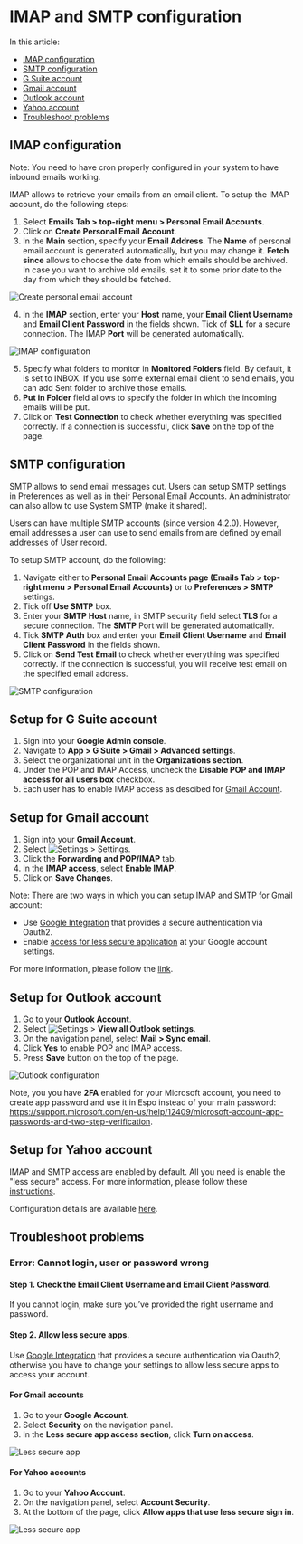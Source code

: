 ﻿# IMAP and SMTP configuration

In this article:

* [IMAP configuration](#imap-configuration)
* [SMTP configuration](#smtp-configuration)
* [G Suite account](#setup-for-g-suite-account)
* [Gmail account](#setup-for-gmail-account)
* [Outlook account](#setup-for-outlook-account)
* [Yahoo account](#setup-for-yahoo-account)
* [Troubleshoot problems](#troubleshoot-problems)

## IMAP configuration

Note: You need to have cron properly configured in your system to have inbound emails working.

IMAP allows to retrieve your emails from an email client. To setup the IMAP account, do the following steps:
1. Select **Emails Tab > top-right menu > Personal Email Accounts**.
2. Click on **Create Personal Email Account**.
3. In the **Main** section, specify your **Email Address**. The **Name** of personal email account is generated automatically, but you may change it. **Fetch since** allows to choose the date from which emails should be archived. In case you want to archive old emails, set it to some prior date to the day from which they should be fetched.

![Create personal email account](https://raw.githubusercontent.com/espocrm/documentation/master/docs/_static/images/user-guide/imap-smtp-configuration/1.png)

4. In the **IMAP** section, enter your **Host** name, your **Email Client Username** and **Email Client Password** in the fields shown. Tick of **SLL** for a secure connection. The IMAP **Port** will be generated automatically.

![IMAP configuration](https://raw.githubusercontent.com/espocrm/documentation/master/docs/_static/images/user-guide/imap-smtp-configuration/2.png)

5. Specify what folders to monitor in **Monitored Folders** field. By default, it is set to INBOX. If you use some external email client to send emails, you can add Sent folder to archive those emails.
6. **Put in Folder** field allows to specify the folder in which the incoming emails will be put.
7. Click on **Test Connection** to check whether everything was specified correctly.  If a connection is successful, click **Save** on the top of the page.

## SMTP configuration

SMTP allows to send email messages out. Users can setup SMTP settings in Preferences as well as in their Personal Email Accounts. An administrator can also allow to use System SMTP (make it shared).

Users can have multiple SMTP accounts (since version 4.2.0). However, email addresses a user can use to send emails from are defined by email addresses of User record.

To setup SMTP account, do the following:

1. Navigate either to **Personal Email Accounts page (Emails Tab > top-right menu > Personal Email Accounts)** or to **Preferences > SMTP** settings.
2. Tick off **Use SMTP** box.
3. Enter your **SMTP Host** name, in SMTP security field select **TLS** for a secure connection. The **SMTP** Port will be generated automatically.
4. Tick **SMTP Auth** box and enter your **Email Client Username** and **Email Client Password** in the fields shown.
5. Click on **Send Test Email** to check whether everything was specified correctly. If the connection is successful, you will receive test email on the specified email address.

![SMTP configuration](https://raw.githubusercontent.com/espocrm/documentation/master/docs/_static/images/user-guide/imap-smtp-configuration/3.png)

## Setup for G Suite account

1. Sign into your **Google Admin console**.
2. Navigate to **App > G Suite > Gmail > Advanced settings**.
3. Select the organizational unit in the **Organizations section**.
4. Under the POP and IMAP Access, uncheck the **Disable POP and IMAP access for all users box** checkbox.
5. Each user has to enable IMAP access as descibed for [Gmail Account](#setup-for-gmail-account).

## Setup for Gmail account

1. Sign into your **Gmail Account**.
2. Select ![Settings](https://raw.githubusercontent.com/espocrm/documentation/master/docs/_static/images/user-guide/imap-smtp-configuration/4.png) > Settings.
3. Click the **Forwarding and POP/IMAP** tab.
4. In the **IMAP access**, select **Enable IMAP**.
5. Click on **Save Changes**.

Note: There are two ways in which you can setup IMAP and SMTP for Gmail account:

* Use [Google Integration](https://www.espocrm.com/extensions/google-integration/) that provides a secure authentication via Oauth2.
* Enable [access for less secure application](#for-gmail-accounts) at your Google account settings.

For more information, please follow the [link](https://support.google.com/mail/answer/7126229?hl=en).

## Setup for Outlook account

1. Go to your **Outlook Account**.
2. Select ![Settings](https://raw.githubusercontent.com/espocrm/documentation/master/docs/_static/images/user-guide/imap-smtp-configuration/4.png) > **View all Outlook settings**.
3. On the navigation panel, select **Mail > Sync email**.
4. Click **Yes** to enable POP and IMAP access.
5. Press **Save** button on the top of the page.

![Outlook configuration](https://raw.githubusercontent.com/espocrm/documentation/master/docs/_static/images/user-guide/imap-smtp-configuration/5.png)

Note, you you have **2FA** enabled for your Microsoft account, you need to create app password and use it in Espo instead of your main password: https://support.microsoft.com/en-us/help/12409/microsoft-account-app-passwords-and-two-step-verification.

## Setup for Yahoo account

IMAP and SMTP access are enabled by default. All you need is enable the "less secure" access. For more information, please follow these [instructions](#for-yahoo-accounts).

Configuration details are available [here](https://help.yahoo.com/kb/SLN4075.html).

## Troubleshoot problems

### Error: Cannot login, user or password wrong

#### Step 1. Check the Email Client Username and Email Client Password.

If you cannot login, make sure you’ve provided the right username and password.

#### Step 2. Allow less secure apps.

Use [Google Integration](https://www.espocrm.com/extensions/google-integration/) that provides a secure authentication via Oauth2, otherwise you have to change your settings to allow less  secure apps to access your account.

#### For Gmail accounts

1. Go to your **Google Account**.
2. Select **Security** on the navigation panel.
3. In the **Less secure app access section**, click **Turn on access**.

![Less secure app](https://raw.githubusercontent.com/espocrm/documentation/master/docs/_static/images/user-guide/imap-smtp-configuration/6.png)

#### For Yahoo accounts

1. Go to your **Yahoo Account**.
2. On the navigation panel, select **Account Security**.
3. At the bottom of the page, click **Allow apps that use less secure sign in**.

![Less secure app](https://raw.githubusercontent.com/espocrm/documentation/master/docs/_static/images/user-guide/imap-smtp-configuration/7.png)
